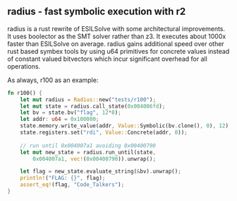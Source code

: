 ## radius - fast symbolic execution with r2

radius is a rust rewrite of ESILSolve with some architectural improvements. It uses boolector as the SMT solver rather than z3. It executes about 1000x faster than ESILSolve on average. radius gains additional speed over other rust based symbex tools by using u64 primitives for concrete values instead of constant valued bitvectors which incur significant overhead for all operations. 

As always, r100 as an example:
```rust
fn r100() {
    let mut radius = Radius::new("tests/r100");
    let mut state = radius.call_state(0x004006fd);
    let bv = state.bv("flag", 12*8);
    let addr: u64 = 0x100000;
    state.memory.write_value(addr, Value::Symbolic(bv.clone(), 0), 12);
    state.registers.set("rdi", Value::Concrete(addr, 0));
    
    // run until 0x004007a1 avoiding 0x00400790
    let mut new_state = radius.run_until(state, 
        0x004007a1, vec!(0x00400790)).unwrap();

    let flag = new_state.evaluate_string(&bv).unwrap();
    println!("FLAG: {}", flag);
    assert_eq!(flag, "Code_Talkers");
}
```
